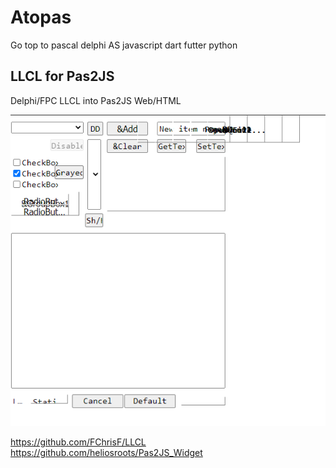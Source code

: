 # Atopas
Go top to pascal delphi AS  javascript   dart futter  python 

## LLCL for Pas2JS
Delphi/FPC LLCL into Pas2JS Web/HTML

![image](https://github.com/wintops/Atopas/blob/master/image.png)


https://github.com/FChrisF/LLCL
https://github.com/heliosroots/Pas2JS_Widget





